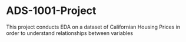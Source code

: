 # ADS-1001-Project
This project conducts EDA on a dataset of Californian Housing Prices in order to understand relationships between variables
